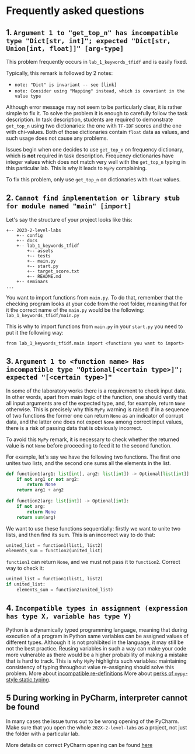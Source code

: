 # Frequently asked questions

## 1. `Argument 1 to "get_top_n" has incompatible type "Dict[str, int]"; expected "Dict[str, Union[int, float]]" [arg-type]`

This problem frequently occurs in `lab_1_keywords_tfidf` and is easily fixed. 

Typically, this remark is followed by 2 notes:
* `note: "Dict" is invariant -- see [link]`
* `note: Consider using "Mapping" instead, which is covariant in the value type`

Although error message may not seem to be particularly clear, it is rather simple to fix it. To solve the problem it is enough to carefully follow the task description. In task description, students are required to demonstrate `get_top_n` using two dictionaries: the one with `TF-IDF` scores and the one with chi-values. Both of those dictionaries contain `float` data as values, and such usage does not cause any problems. 

Issues begin when one decides to use `get_top_n` on frequency dictionary, which is **not** required in task description. Frequency dictionaries have integer values which does not match very well with the `get_top_n` typing in this particular lab. This is why it leads to `MyPy` complaining.

To fix this problem, only use `get_top_n` on dictionaries with `float` values.

## 2. `Cannot find implementation or library stub for module named "main" [import]`

Let's say the structure of your project looks like this:

```
+-- 2023-2-level-labs
    +-- config
    +-- docs
    +-- lab_1_keywords_tfidf
        +-- assets
        +-- tests
        +-- main.py
        +-- start.py
        +-- target_score.txt
        +-- README.md
    +-- seminars
...
```
You want to import functions from `main.py`. To do that, remember that the checking program looks at your code from the root folder, meaning that for it the correct name of the `main.py` would be the following: `lab_1_keywords_tfidf/main.py`

This is why to import functions from `main.py` in your `start.py` you need to put it the following way:
```
from lab_1_keywords_tfidf.main import <functions you want to import>
```

## 3. `Argument 1 to <function name> Has incompatible type "Optional[<certain type>]"; expected "[<certain type>]"`

In some of the laboratory works there is a requirement to check input data. In other words, apart from main logic of the function, one should verify that all input arguments are of the expected type, and, for example, return `None` otherwise. This is precisely why this `MyPy` warning is raised: if in a sequence of two functions the former one can return `None` as an indicator of corrupt data, and the latter one does not expect `None` among correct input values, there is a risk of passing data that is obviously incorrect. 

To avoid this `MyPy` remark, it is necessary to check whether the returned value is not `None` before proceeding to feed it to the second function.

For example, let's say we have the following two functions. The first one unites two lists, and the second one sums all the elements in the list. 
```python
def function1(arg1: list[int], arg2: list[int]) -> Optional[list[int]]:
    if not arg1 or not arg2:
        return None
    return arg1 + arg2
    
def function2(arg: list[int]) -> Optional[int]:
    if not arg:
        return None
    return sum(arg)
```

We want to use these functions sequentially: firstly we want to unite two lists, and then find its sum. This is an incorrect way to do that:
```python
united_list = function1(list1, list2)
elements_sum = function2(united_list)
```
`function1` can return `None`, and we must not pass it to `function2`. Correct way to check it:
```python
united_list = function1(list1, list2)
if united_list:
    elements_sum = function2(united_list)
```

## 4. `Incompatible types in assignment (expression has type X, variable has type Y)`

Python is a dynamically typed programming language, meaning that during execution of a program in Python same variables can be assigned values of different types. Although it is not prohibited in the language, it may still be not the best practice. Reusing variables in such a way can make your code more vulnerable as there would be a higher probability of making a mistake that is hard to track. This is why `MyPy` highlights such variables: maintaining consistency of typing throughout value re-assigning should solve this problem.
More about [incompatible re-definitions](https://mypy.readthedocs.io/en/stable/common_issues.html#redefinitions-with-incompatible-types)
More about [perks of `mypy`-style static typing](https://mypy.readthedocs.io/en/stable/faq.html#why-have-both-dynamic-and-static-typing).

## 5 During working in PyCharm, interpreter cannot be found

In many cases the issue turns out to be wrong opening of the PyCharm. Make sure that you open the whole `202X-2-level-labs` as a project, not just the folder with a particular lab.

More details on correct PyCharm opening can be found [here](https://github.com/fipl-hse/2022-2-level-labs/blob/main/docs/public/starting_guide_ru.md#%D1%81%D0%BE%D0%B7%D0%B4%D0%B0%D0%BD%D0%B8%D0%B5-%D0%BF%D1%80%D0%BE%D0%B5%D0%BA%D1%82%D0%B0-%D0%B2-%D1%81%D1%80%D0%B5%D0%B4%D0%B5-%D1%80%D0%B0%D0%B7%D1%80%D0%B0%D0%B1%D0%BE%D1%82%D0%BA%D0%B8-pycharm)
